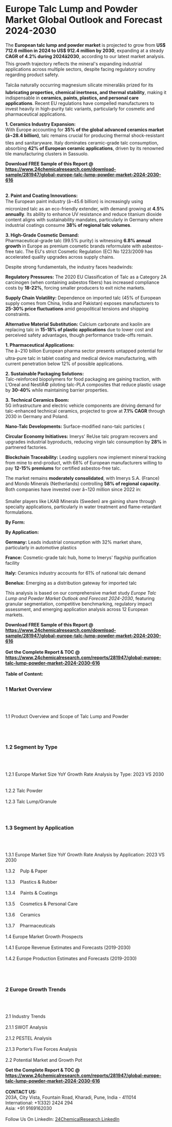 <h1>Europe Talc Lump and Powder Market Global Outlook and Forecast 2024-2030</h1><p>The <strong>European talc lump and powder market</strong> is projected to grow from <strong>US$ 712.6 million in 2024 to US$ 912.4 million by 2030</strong>, expanding at a steady <strong>CAGR of 4.2% during 2024â2030</strong>, according to our latest market analysis. This growth trajectory reflects the mineral's expanding industrial applications across multiple sectors, despite facing regulatory scrutiny regarding product safety.</p><p>Talcâa naturally occurring magnesium silicate mineralâis prized for its <strong>lubricating properties, chemical inertness, and thermal stability</strong>, making it indispensable in <strong>ceramics, paints, plastics, and personal care applications</strong>. Recent EU regulations have compelled manufacturers to invest heavily in high-purity talc variants, particularly for cosmetic and pharmaceutical applications.</p><p><strong>1. Ceramics Industry Expansion:</strong><br>
With Europe accounting for <strong>35% of the global advanced ceramics market (â¬28.4 billion)</strong>, talc remains crucial for producing thermal shock-resistant tiles and sanitaryware. Italy dominates ceramic-grade talc consumption, absorbing <strong>42% of European ceramic applications</strong>, driven by its renowned tile manufacturing clusters in Sassuolo.</p><div><b>Download FREE Sample of this Report @ 
            <a href="https://www.24chemicalresearch.com/download-sample/281947/global-europe-talc-lump-powder-market-2024-2030-616">
            https://www.24chemicalresearch.com/download-sample/281947/global-europe-talc-lump-powder-market-2024-2030-616</a></b></div><br><p><strong>2. Paint and Coating Innovations:</strong><br>
The European paint industry (â¬45.6 billion) is increasingly using micronized talc as an eco-friendly extender, with demand growing at <strong>4.5% annually</strong>. Its ability to enhance UV resistance and reduce titanium dioxide content aligns with sustainability mandates, particularly in Germany where industrial coatings consume <strong>38% of regional talc volumes</strong>.</p><p><strong>3. High-Grade Cosmetic Demand:</strong><br>
Pharmaceutical-grade talc (99.5% purity) is witnessing <strong>6.8% annual growth</strong> in Europe as premium cosmetic brands reformulate with asbestos-free talc. The EU's strict Cosmetic Regulation (EC) No 1223/2009 has accelerated quality upgrades across supply chains.</p><p>Despite strong fundamentals, the industry faces headwinds:</p><p><strong>Regulatory Pressures:</strong> The 2020 EU Classification of Talc as a Category 2A carcinogen (when containing asbestos fibers) has increased compliance costs by <strong>18-22%</strong>, forcing smaller producers to exit niche markets.</p><p><strong>Supply Chain Volatility:</strong> Dependence on imported talc (45% of European supply comes from China, India and Pakistan) exposes manufacturers to <strong>25-30% price fluctuations</strong> amid geopolitical tensions and shipping constraints.</p><p><strong>Alternative Material Substitution:</strong> Calcium carbonate and kaolin are replacing talc in <strong>15-18% of plastic applications</strong> due to lower cost and perceived safety advantages, though performance trade-offs remain.</p><p><strong>1. Pharmaceutical Applications:</strong><br>
The â¬210 billion European pharma sector presents untapped potential for ultra-pure talc in tablet coating and medical device manufacturing, with current penetration below 12% of possible applications.</p><p><strong>2. Sustainable Packaging Solutions:</strong><br>
Talc-reinforced biopolymers for food packaging are gaining traction, with L'Oreal and NestlÃ© piloting talc-PLA composites that reduce plastic usage by <strong>30-40%</strong> while maintaining barrier properties.</p><p><strong>3. Technical Ceramics Boom:</strong><br>
5G infrastructure and electric vehicle components are driving demand for talc-enhanced technical ceramics, projected to grow at <strong>7.1% CAGR</strong> through 2030 in Germany and Poland.</p><p><strong>Nano-Talc Developments:</strong> Surface-modified nano-talc particles (
	</p><p><strong>Circular Economy Initiatives:</strong> Imerys' ReUse talc program recovers and upgrades industrial byproducts, reducing virgin talc consumption by <strong>28%</strong> in partnered factories.</p><p><strong>Blockchain Traceability:</strong> Leading suppliers now implement mineral tracking from mine to end-product, with 68% of European manufacturers willing to pay <strong>12-15% premiums</strong> for certified asbestos-free talc.</p><p>The market remains <strong>moderately consolidated</strong>, with Imerys S.A. (France) and Mondo Minerals (Netherlands) controlling <strong>58% of regional capacity</strong>. Both companies have invested over â¬120 million since 2022 in:</p><p>Smaller players like LKAB Minerals (Sweden) are gaining share through specialty applications, particularly in water treatment and flame-retardant formulations.</p><p><strong>By Form:</strong></p><p><strong>By Application:</strong></p><p><strong>Germany:</strong> Leads industrial consumption with 32% market share, particularly in automotive plastics</p><p><strong>France:</strong> Cosmetic-grade talc hub, home to Imerys' flagship purification facility</p><p><strong>Italy:</strong> Ceramics industry accounts for 61% of national talc demand</p><p><strong>Benelux:</strong> Emerging as a distribution gateway for imported talc</p><p>This analysis is based on our comprehensive market study <em>Europe Talc Lump and Powder Market Outlook and Forecast 2024-2030</em>, featuring granular segmentation, competitive benchmarking, regulatory impact assessment, and emerging application analysis across 12 European markets.</p><div><b>Download FREE Sample of this Report @ 
            <a href="https://www.24chemicalresearch.com/download-sample/281947/global-europe-talc-lump-powder-market-2024-2030-616">
            https://www.24chemicalresearch.com/download-sample/281947/global-europe-talc-lump-powder-market-2024-2030-616</a></b></div><br><div><b>Get the Complete Report & TOC @ 
            <a href="https://www.24chemicalresearch.com/reports/281947/global-europe-talc-lump-powder-market-2024-2030-616">
            https://www.24chemicalresearch.com/reports/281947/global-europe-talc-lump-powder-market-2024-2030-616</a></b></div><br>
            <b>Table of Content:</b><p><h2><span style="font-size:16px"><strong>1 Market Overview&nbsp;&nbsp; &nbsp;</strong></span></h2><br />
<br />
<p>1.1 Product Overview and Scope of Talc Lump and Powder&nbsp;</p><br />
<br />
<h2><strong><span style="font-size:16px">1.2 Segment by Type&nbsp;&nbsp; &nbsp;</span></strong></h2><br />
<br />
<p>1.2.1 Europe Market Size YoY Growth Rate Analysis by Type: 2023 VS 2030&nbsp;&nbsp; &nbsp;<br /><br />
1.2.2 Talc Powder&nbsp;&nbsp; &nbsp;<br /><br />
1.2.3 Talc Lump/Granule<br /><br />
<br />
<h2><span style="font-size:16px"><strong>1.3 Segment by Application&nbsp;&nbsp;</strong></span></h2><br />
<br />
<p>1.3.1 Europe Market Size YoY Growth Rate Analysis by Application: 2023 VS 2030&nbsp;&nbsp; &nbsp;<br /><br />
1.3.2&nbsp;&nbsp; &nbsp;Pulp & Paper<br /><br />
1.3.3&nbsp;&nbsp; &nbsp;Plastics & Rubber<br /><br />
1.3.4&nbsp;&nbsp; &nbsp;Paints & Coatings<br /><br />
1.3.5&nbsp;&nbsp; &nbsp;Cosmetics & Personal Care<br /><br />
1.3.6&nbsp;&nbsp; &nbsp;Ceramics<br /><br />
1.3.7&nbsp;&nbsp; &nbsp;Pharmaceuticals<br /><br />
1.4 Europe Market Growth Prospects&nbsp;&nbsp; &nbsp;<br /><br />
1.4.1 Europe Revenue Estimates and Forecasts (2019-2030)&nbsp;&nbsp; &nbsp;<br /><br />
1.4.2 Europe Production Estimates and Forecasts (2019-2030)&nbsp;&nbsp;</p><br />
<br />
<h2><span style="font-size:16px"><strong>2 Europe Growth Trends&nbsp;&nbsp; &nbsp;</strong></span></h2><br />
<br />
<p>2.1 Industry Trends&nbsp;&nbsp; &nbsp;<br /><br />
2.1.1 SWOT Analysis&nbsp;&nbsp; &nbsp;<br /><br />
2.1.2 PESTEL Analysis&nbsp;&nbsp; &nbsp;<br /><br />
2.1.3 Porter&rsquo;s Five Forces Analysis&nbsp;&nbsp; &nbsp;<br /><br />
2.2 Potential Market and Growth Pot</p><div><b>Get the Complete Report & TOC @ 
            <a href="https://www.24chemicalresearch.com/reports/281947/global-europe-talc-lump-powder-market-2024-2030-616">
            https://www.24chemicalresearch.com/reports/281947/global-europe-talc-lump-powder-market-2024-2030-616</a></b></div><br><b>CONTACT US:</b><br>
            203A, City Vista, Fountain Road, Kharadi, Pune, India - 411014<br>
            International: +1(332) 2424 294<br>
            Asia: +91 9169162030 <br><br>
            Follow Us On LinkedIn: <a href="https://www.linkedin.com/company/24chemicalresearch/">24ChemicalResearch LinkedIn</a>